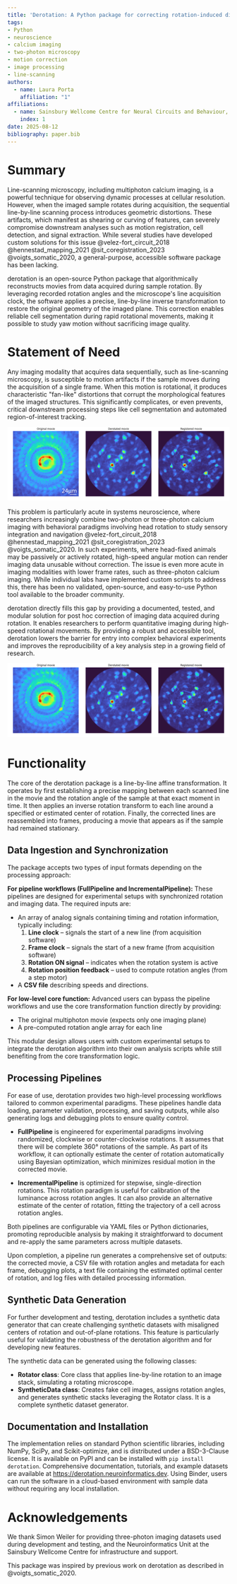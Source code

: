 ```yaml
---
title: 'Derotation: A Python package for correcting rotation-induced distortions in line-scanning microscopy'
tags:
- Python
- neuroscience
- calcium imaging
- two-photon microscopy
- motion correction
- image processing
- line-scanning
authors:
  - name: Laura Porta
    affiliation: "1"
affiliations:
  - name: Sainsbury Wellcome Centre for Neural Circuits and Behaviour, University College London, UK
    index: 1
date: 2025-08-12
bibliography: paper.bib
---
```


# Summary

Line-scanning microscopy, including multiphoton calcium imaging, is a powerful technique for observing dynamic processes at cellular resolution. However, when the imaged sample rotates during acquisition, the sequential line-by-line scanning process introduces geometric distortions. These artifacts, which manifest as shearing or curving of features, can severely compromise downstream analyses such as motion registration, cell detection, and signal extraction. While several studies have developed custom solutions for this issue @velez-fort_circuit_2018 @hennestad_mapping_2021 @sit_coregistration_2023 @voigts_somatic_2020, a general-purpose, accessible software package has been lacking.

derotation is an open-source Python package that algorithmically reconstructs movies from data acquired during sample rotation. By leveraging recorded rotation angles and the microscope's line acquisition clock, the software applies a precise, line-by-line inverse transformation to restore the original geometry of the imaged plane. This correction enables reliable cell segmentation during rapid rotational movements, making it possible to study yaw motion without sacrificing image quality.


# Statement of Need

Any imaging modality that acquires data sequentially, such as line-scanning microscopy, is susceptible to motion artifacts if the sample moves during the acquisition of a single frame. When this motion is rotational, it produces characteristic "fan-like" distortions that corrupt the morphological features of the imaged structures. This significantly complicates, or even prevents, critical downstream processing steps like cell segmentation and automated region-of-interest tracking.

![Schematic of line-scanning microscope distortion. Left: scanning pattern plus sample rotation lead to fan-like artifacts. Right: grid imaged while still (top), while rotating (middle), and after derotation (bottom), showing perfect alignment restoration.](figure1.png)

This problem is particularly acute in systems neuroscience, where researchers increasingly combine two-photon or three-photon calcium imaging with behavioral paradigms involving head rotation to study sensory integration and navigation @velez-fort_circuit_2018 @hennestad_mapping_2021 @sit_coregistration_2023 @voigts_somatic_2020. In such experiments, where head-fixed animals may be passively or actively rotated, high-speed angular motion can render imaging data unusable without correction. The issue is even more acute in imaging modalities with lower frame rates, such as three-photon calcium imaging. While individual labs have implemented custom scripts to address this, there has been no validated, open-source, and easy-to-use Python tool available to the broader community.

derotation directly fills this gap by providing a documented, tested, and modular solution for post hoc correction of imaging data acquired during rotation. It enables researchers to perform quantitative imaging during high-speed rotational movements. By providing a robust and accessible tool, derotation lowers the barrier for entry into complex behavioral experiments and improves the reproducibility of a key analysis step in a growing field of research.

![Example of derotation correction. Left: mean image from a rotating sample, distorted by line-scanning during motion. Right: same data after line-by-line derotation, with structures restored to their correct positions.](figure2.png)

# Functionality
The core of the derotation package is a line-by-line affine transformation. It operates by first establishing a precise mapping between each scanned line in the movie and the rotation angle of the sample at that exact moment in time. It then applies an inverse rotation transform to each line around a specified or estimated center of rotation. Finally, the corrected lines are reassembled into frames, producing a movie that appears as if the sample had remained stationary.


## Data Ingestion and Synchronization
The package accepts two types of input formats depending on the processing approach:

**For pipeline workflows (FullPipeline and IncrementalPipeline):**
These pipelines are designed for experimental setups with synchronized rotation and imaging data. The required inputs are:
- An array of analog signals containing timing and rotation information, typically including:
  1. **Line clock** – signals the start of a new line (from acquisition software)
  2. **Frame clock** – signals the start of a new frame (from acquisition software)
  3. **Rotation ON signal** – indicates when the rotation system is active
  4. **Rotation position feedback** – used to compute rotation angles (from a step motor)
- A **CSV file** describing speeds and directions.

**For low-level core function:**
Advanced users can bypass the pipeline workflows and use the core transformation function directly by providing:
- The original multiphoton movie (expects only one imaging plane)
- A pre-computed rotation angle array for each line

This modular design allows users with custom experimental setups to integrate the derotation algorithm into their own analysis scripts while still benefiting from the core transformation logic.

## Processing Pipelines
For ease of use, derotation provides two high-level processing workflows tailored to common experimental paradigms. These pipelines handle data loading, parameter validation, processing, and saving outputs, while also generating logs and debugging plots to ensure quality control.

- **FullPipeline** is engineered for experimental paradigms involving randomized, clockwise or counter-clockwise rotations. It assumes that there will be complete 360° rotations of the sample. As part of its workflow, it can optionally estimate the center of rotation automatically using Bayesian optimization, which minimizes residual motion in the corrected movie.

- **IncrementalPipeline** is optimized for stepwise, single-direction rotations. This rotation paradigm is useful for calibration of the luminance across rotation angles. It can also provide an alternative estimate of the center of rotation, fitting the trajectory of a cell across rotation angles.

Both pipelines are configurable via YAML files or Python dictionaries, promoting reproducible analysis by making it straightforward to document and re-apply the same parameters across multiple datasets.

Upon completion, a pipeline run generates a comprehensive set of outputs: the corrected movie, a CSV file with rotation angles and metadata for each frame, debugging plots, a text file containing the estimated optimal center of rotation, and log files with detailed processing information.

## Synthetic Data Generation
For further development and testing, derotation includes a synthetic data generator that can create challenging synthetic datasets with misaligned centers of rotation and out-of-plane rotations. This feature is particularly useful for validating the robustness of the derotation algorithm and for developing new features.

The synthetic data can be generated using the following classes:
- **Rotator class**: Core class that applies line-by-line rotation to an image stack, simulating a rotating microscope.
- **SyntheticData class**: Creates fake cell images, assigns rotation angles, and generates synthetic stacks leveraging the Rotator class. It is a complete synthetic dataset generator.

## Documentation and Installation
The implementation relies on standard Python scientific libraries, including NumPy, SciPy, and Scikit-optimize, and is distributed under a BSD-3-Clause license. It is available on PyPI and can be installed with `pip install derotation`. Comprehensive documentation, tutorials, and example datasets are available at https://derotation.neuroinformatics.dev. Using Binder, users can run the software in a cloud-based environment with sample data without requiring any local installation.

# Acknowledgements

We thank Simon Weiler for providing three-photon imaging datasets used during development and testing, and the Neuroinformatics Unit at the Sainsbury Wellcome Centre for infrastructure and support.

This package was inspired by previous work on derotation as described in @voigts_somatic_2020.
